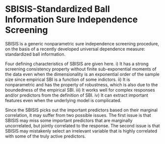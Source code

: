 # SBISIS-Standardized Ball Information Sure Independence Screening

SBISIS is a generic nonparametric sure
independence screening procedure, on the basis of a recently
developed universal dependence measure: standardized ball information.

Four defining characteristics of SBISIS are given here. i) It has a strong
screening consistency property without finite sub-exponential
moments of the data even when the dimensionality is an exponential order of the
sample size since empirical SBI is a function of some indictors. ii) It is nonparametric
and has the property of robustness, which is also due to the boundedness of
the empirical SBI. iii) It works well for complex responses and/or predictors from
the definition of SBI. iv) It can extract important features even when the underlying
model is complicated.

Since the SBISIS picks out the important predictors based on their marginal
correlation, it may suffer from two possible issues. The first issue is that SBISIS
may miss some important predictors that are marginally uncorrelated, but jointly
correlated to the response. The second issue is that SBISIS may mistakenly select an
irrelevant variable that is highly correlated with some of the truly active predictors.
